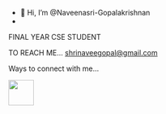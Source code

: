 - 👋 Hi, I’m @Naveenasri-Gopalakrishnan
- 
FINAL YEAR CSE STUDENT

TO REACH ME...
shrinaveegopal@gmail.com

Ways to connect with me...
 
  
  <img src="https://github.com/user-attachments/assets/ca0e714c-6d64-46c3-9cd8-446a2c739834" height="50" width="50">

